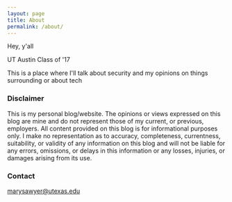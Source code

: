 ```yaml
---
layout: page
title: About
permalink: /about/
---
```


Hey, y'all

UT Austin Class of '17

This is a place where I'll talk about security and my opinions on things surrounding or about tech

### Disclaimer

This is my personal blog/website. The opinions or views expressed on this blog are mine and do not represent those of my current, or previous, employers. All content provided on this blog is for informational purposes only. I make no representation as to accuracy, completeness, currentness, suitability, or validity of any information on this blog and will not be liable for any errors, omissions, or delays in this information or any losses, injuries, or damages arising from its use.

### Contact

[marysawyer@utexas.edu](mailto:marysawyer@utexas.edu)
